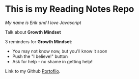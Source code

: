 # This is my Reading Notes Repo

_My name is Erik and I love Javascript_

Talk about **Growth Mindset**

3 reminders for **Growth Mindset**:

* You may not know now, but you'll know it soon
* Push the "I believe!" button
* Ask for help - no shame in getting help!

Link to my Github [Portoflio](https://github.com/emdodd27/).
